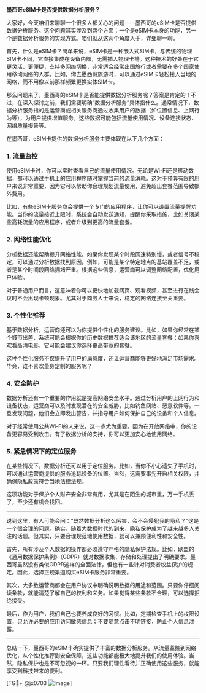 **墨西哥eSIM卡是否提供数据分析服务？**

大家好，今天咱们来聊聊一个很多人都关心的问题——墨西哥的eSIM卡是否提供数据分析服务。这个问题其实涉及到两个方面：一个是eSIM卡本身的功能，另一个是数据分析服务的实现方式。咱们就从这两个角度入手，详细聊一聊。

首先，什么是eSIM卡？简单来说，eSIM卡是一种嵌入式SIM卡，与传统的物理SIM卡不同，它直接集成在设备内部，无需插入物理卡槽。这种技术的好处在于它更灵活、更便捷，支持多网络切换，非常适合经常出国旅行或者需要在多个国家使用移动网络的人群。比如，你去墨西哥旅游时，可以通过eSIM卡轻松接入当地的网络，而不用像以前那样频繁更换实体SIM卡。

那么问题来了，墨西哥的eSIM卡是否能提供数据分析服务呢？答案是肯定的！不过，在深入探讨之前，我们需要明确“数据分析服务”具体指什么。通常情况下，数据分析服务指的是运营商或相关服务商通过收集用户的数据（如位置信息、上网行为等），为用户提供增值服务。这些数据可能包括流量使用情况、设备连接状态、网络质量报告等。

在墨西哥，eSIM卡提供的数据分析服务主要体现在以下几个方面：

### 1. **流量监控**
   使用eSIM卡时，你可以实时查看自己的流量使用情况。无论是Wi-Fi还是移动数据，都可以通过手机上的应用程序随时掌握当前的流量消耗。这对于预算有限的用户来说非常重要，因为它可以帮助你合理规划流量使用，避免超出套餐范围导致额外费用。

   比如，有些eSIM卡服务商会提供一个专门的应用程序，让你可以设置流量提醒功能。当你的流量接近上限时，系统会自动发送通知，提醒你采取措施，比如关闭某些高耗流量的应用程序，或者升级到更高的流量套餐。

### 2. **网络性能优化**
   分析数据还能帮助提升网络性能。如果你发现某个时段网速特别慢，或者信号不稳定，可以通过分析数据找到原因。例如，可能是某个特定地点的基站覆盖不足，或者是某个时间段网络拥堵严重。根据这些信息，运营商可以调整网络配置，优化用户体验。

   对于普通用户而言，这意味着你可以更快地加载网页、观看视频，甚至进行在线会议时不会出现卡顿现象。尤其对于商务人士来说，稳定的网络连接至关重要。

### 3. **个性化推荐**
   基于数据分析，运营商还可以为你提供个性化的服务建议。比如，如果你经常在某个城市出差，系统可能会根据你的历史数据推荐适合该地区的流量套餐；如果你喜欢看高清电影，它可能会建议你选择更高带宽的套餐。

   这种个性化服务不仅提升了用户的满意度，还让运营商能够更好地满足市场需求。毕竟，谁不喜欢量身定制的服务呢？

### 4. **安全防护**
   数据分析还有一个重要的作用就是提高网络安全水平。通过分析用户的上网行为和设备状态，运营商可以及时发现潜在的安全威胁，比如钓鱼网站、恶意软件等。一旦发现问题，他们会立即发出警告，并指导用户如何保护自己的设备和个人信息。

   对于经常使用公共Wi-Fi的人来说，这一点尤为重要。因为在开放网络中，你的设备更容易受到攻击。有了数据分析的支持，你可以更加安心地使用网络。

### 5. **紧急情况下的定位服务**
   在某些情况下，数据分析还可以用于定位服务。比如，当你不小心遗失了手机时，可以通过运营商提供的服务追踪设备的位置。当然，这需要事先开启相关权限，并确保隐私政策符合当地法律法规。

   这项功能对于保护个人财产安全非常有用，尤其是在陌生的城市里，万一手机丢了，至少还有机会找回。

---

说到这里，有人可能会问：“既然数据分析这么厉害，会不会侵犯我的隐私？”这是一个很合理的问题。确实，随着大数据时代的到来，隐私保护成为了越来越多人关注的话题。但其实，只要合理规范地使用数据，就可以兼顾便利性和安全性。

首先，所有涉及个人数据的操作都必须遵守严格的隐私保护法规。比如，欧盟的《通用数据保护条例》（GDPR）就对数据收集、存储和处理提出了明确要求。墨西哥虽然没有类似GDPR这样的全面法律，但也有一些针对消费者权益保护的规定。因此，选择正规渠道购买eSIM卡服务非常重要。

其次，大多数运营商都会在用户协议中明确说明数据的用途和范围。只要你仔细阅读条款，就能清楚了解自己的权利和义务。如果觉得某些条款不合理，可以选择拒绝接受。

最后，作为用户，我们自己也要养成良好的习惯。比如，定期检查手机上的权限设置，只允许必要的应用访问敏感信息；不要随意点击不明链接，防止个人信息泄露。

---

总结一下，墨西哥的eSIM卡确实提供了丰富的数据分析服务。从流量监控到网络优化，从个性化推荐到安全保障，这些功能都能极大地提升我们的使用体验。当然，隐私保护也是不可忽视的一环。只要我们理性看待并正确使用这些服务，就能享受到科技带来的便利。

[TG💪+ @jx0703 ![Image](https://github.com/user-attachments/assets/dbca1d08-cadb-493c-b0ec-ad6f7a83f270)]